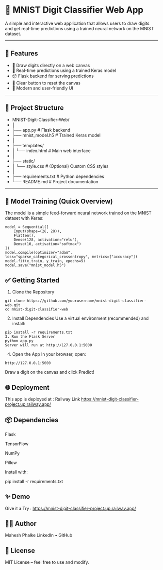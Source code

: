 # 🧠 MNIST Digit Classifier Web App

A simple and interactive web application that allows users to draw digits and get real-time predictions using a trained neural network on the MNIST dataset.

---

## 🚀 Features

- 🎨 Draw digits directly on a web canvas
- 🔮 Real-time predictions using a trained Keras model
- 📦 Flask backend for serving predictions
- 🧼 Clear button to reset the canvas
- 🎨 Modern and user-friendly UI

---

## 📁 Project Structure

- MNIST-Digit-Classifier-Web/
- │
- ├── app.py # Flask backend
- ├── mnist_model.h5 # Trained Keras model
- │
- ├── templates/
- │ └── index.html # Main web interface
- │
- ├── static/
- │ └── style.css # (Optional) Custom CSS styles
- │
- ├── requirements.txt # Python dependencies
- └── README.md # Project documentation

---

## 🧠 Model Training (Quick Overview)

The model is a simple feed-forward neural network trained on the MNIST dataset with Keras:

```
model = Sequential([
    Input(shape=(28, 28)),
    Flatten(),
    Dense(128, activation="relu"),
    Dense(10, activation="softmax")
])
model.compile(optimizer="adam", loss="sparse_categorical_crossentropy", metrics=["accuracy"])
model.fit(x_train, y_train, epochs=5)
model.save("mnist_model.h5")
```

## ✅ Getting Started
1. Clone the Repository
```
git clone https://github.com/yourusername/mnist-digit-classifier-web.git
cd mnist-digit-classifier-web
```
2. Install Dependencies
Use a virtual environment (recommended) and install:
```
pip install -r requirements.txt
3. Run the Flask Server
python app.py
Server will run at http://127.0.0.1:5000
```

4. Open the App
In your browser, open:
```
http://127.0.0.1:5000
```
Draw a digit on the canvas and click Predict!

## 🌐 Deployment
This app is deployed at : Railway 
Link
https://mnist-digit-classifier-project.up.railway.app/


## 📦 Dependencies
Flask

TensorFlow

NumPy

Pillow

Install with:

pip install -r requirements.txt

## ✨ Demo
Give it a Try : https://mnist-digit-classifier-project.up.railway.app/

## 🧑‍💻 Author
Mahesh Phalke
LinkedIn • GitHub

## 📄 License
MIT License – feel free to use and modify.
